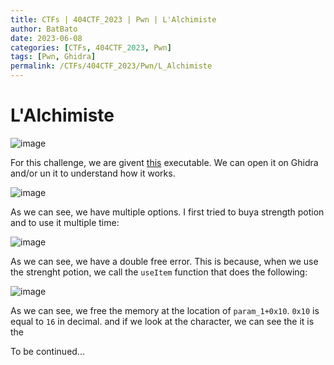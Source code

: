 ```yaml
---
title: CTFs | 404CTF_2023 | Pwn | L'Alchimiste
author: BatBato
date: 2023-06-08
categories: [CTFs, 404CTF_2023, Pwn]
tags: [Pwn, Ghidra]
permalink: /CTFs/404CTF_2023/Pwn/L_Alchimiste
---
```


# L'Alchimiste

![image](https://github.com/Nouman404/nouman404.github.io/assets/73934639/06a3eb5c-571f-41f9-93c9-5b7d9914e6df)

For this challenge, we are givent [this](https://github.com/Nouman404/nouman404.github.io/blob/main/_posts/CTFs/404CTF_2023/Reverse/l_alchimiste) executable. We can open it on Ghidra and/or un it to understand how it works.

![image](https://github.com/Nouman404/nouman404.github.io/assets/73934639/94c5dae2-5430-47cc-b15f-062c27f5f2d4)

As we can see, we have multiple options. I first tried to buya strength potion and to use it multiple time:

![image](https://github.com/Nouman404/nouman404.github.io/assets/73934639/c07af379-31f3-4391-aded-708134021734)

As we can see, we have a double free error. This is because, when we use the strenght potion, we call the `useItem` function that does the following:

![image](https://github.com/Nouman404/nouman404.github.io/assets/73934639/353f2dfe-6e0a-4cee-b309-1f5092735677)

As we can see, we free the memory at the location of `param_1+0x10`. `0x10` is equal to  `16` in decimal. and if we look at the character, we can see the it is the 

To be continued...
